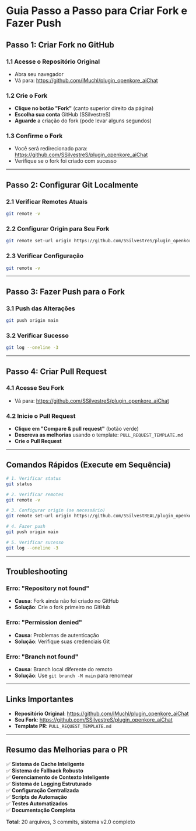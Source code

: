 # Guia Passo a Passo para Criar Fork e Fazer Push

## **Passo 1: Criar Fork no GitHub**

### 1.1 Acesse o Repositório Original
- Abra seu navegador
- Vá para: https://github.com/lMuchl/plugin_openkore_aiChat

### 1.2 Crie o Fork
- **Clique no botão "Fork"** (canto superior direito da página)
- **Escolha sua conta** GitHub (SSilvestreS)
- **Aguarde** a criação do fork (pode levar alguns segundos)

### 1.3 Confirme o Fork
- Você será redirecionado para: https://github.com/SSilvestreS/plugin_openkore_aiChat
- Verifique se o fork foi criado com sucesso

---

## **Passo 2: Configurar Git Localmente**

### 2.1 Verificar Remotes Atuais
```bash
git remote -v
```

### 2.2 Configurar Origin para Seu Fork
```bash
git remote set-url origin https://github.com/SSilvestreS/plugin_openkore_aiChat.git
```

### 2.3 Verificar Configuração
```bash
git remote -v
```

---

## **Passo 3: Fazer Push para o Fork**

### 3.1 Push das Alterações
```bash
git push origin main
```

### 3.2 Verificar Sucesso
```bash
git log --oneline -3
```

---

## **Passo 4: Criar Pull Request**

### 4.1 Acesse Seu Fork
- Vá para: https://github.com/SSilvestreS/plugin_openkore_aiChat

### 4.2 Inicie o Pull Request
- **Clique em "Compare & pull request"** (botão verde)
- **Descreva as melhorias** usando o template: `PULL_REQUEST_TEMPLATE.md`
- **Crie o Pull Request**

---

## **Comandos Rápidos (Execute em Sequência)**

```bash
# 1. Verificar status
git status

# 2. Verificar remotes
git remote -v

# 3. Configurar origin (se necessário)
git remote set-url origin https://github.com/SSilvestREAL/plugin_openkore_aiChat.git

# 4. Fazer push
git push origin main

# 5. Verificar sucesso
git log --oneline -3
```

---

## **Troubleshooting**

### **Erro: "Repository not found"**
- **Causa**: Fork ainda não foi criado no GitHub
- **Solução**: Crie o fork primeiro no GitHub

### **Erro: "Permission denied"**
- **Causa**: Problemas de autenticação
- **Solução**: Verifique suas credenciais Git

### **Erro: "Branch not found"**
- **Causa**: Branch local diferente do remoto
- **Solução**: Use `git branch -M main` para renomear

---

## **Links Importantes**

- **Repositório Original**: https://github.com/lMuchl/plugin_openkore_aiChat
- **Seu Fork**: https://github.com/SSilvestreS/plugin_openkore_aiChat
- **Template PR**: `PULL_REQUEST_TEMPLATE.md`

---

## **Resumo das Melhorias para o PR**

✅ **Sistema de Cache Inteligente**  
✅ **Sistema de Fallback Robusto**  
✅ **Gerenciamento de Contexto Inteligente**  
✅ **Sistema de Logging Estruturado**  
✅ **Configuração Centralizada**  
✅ **Scripts de Automação**  
✅ **Testes Automatizados**  
✅ **Documentação Completa**  

**Total**: 20 arquivos, 3 commits, sistema v2.0 completo

